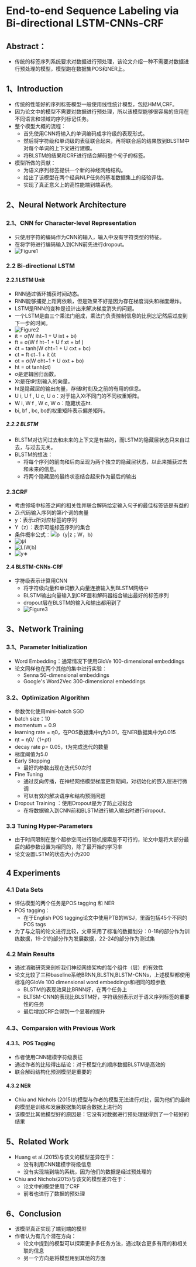 # End-to-end Sequence Labeling via Bi-directional LSTM-CNNs-CRF
## Abstract：
* 传统的标签序列系统要求对数据进行预处理，该论文介绍一种不需要对数据进行预处理的模型，模型跑在数据集POS和NER上。
## 1、Introduction
* 传统的性能好的序列标签模型一般使用线性统计模型，包括HMM,CRF。
* 因为论文中的模型不需要对数据进行预处理，所以该模型能够很容易的应用在不同语言和领域的序列标记任务。
* 整个模型大概的流程：
  * 首先使用CNN将输入的单词编码成字符级的表现形式。
  * 然后将字符级和单词级的表征联合起来，再将联合后的结果放到BLSTM中对每个单词的上下文进行建模。
  * 将BLSTM的结果和CRF进行结合解码整个句子的标签。
* 模型所做的贡献：
  * 为语义序列标签提供一个新的神经网络结构。
  * 给出了该模型在两个经典NLP任务的基准数据集上的经验评估。
  * 实现了真正意义上的高性能端到端系统。
## 2、Neural Network Architecture
### 2.1、CNN for Character-level Representation
* 只使用字符的编码作为CNN的输入，输入中没有字符类型的特征。
* 在将字符进行编码输入到CNN前先进行dropout。
* ![Figure1](/DeepLearing/paper/image/Figure1.png)
### 2.2 Bi-directional LSTM
#### 2.2.1 LSTM Unit
* RNN通过循环捕获时间动态。
* RNN能够捕捉上距离依赖，但是效果不好是因为存在梯度消失和梯度爆炸。
* LSTM是RNN的变种是设计出来解决梯度消失的问题。
 * 一个LSTM是由三个乘法门组成，乘法门负责控制信息的比例忘记然后过度到下一步的时间。
 * ![Figure2](/DeepLearing/paper/image/Figure2.png)
 * it = σ(W iht−1 + U ixt + bi)
 * ft = σ(W f ht−1 + U f xt + bf )
 * ̃ct = tanh(W cht−1 + U cxt + bc)
 * ct = ft ct−1 + it ̃ct
 * ot = σ(W oht−1 + U oxt + bo)
 * ht = ot tanh(ct)
 * σ是逻辑回归函数。
 * Xt是在t时刻输入的向量。
 * ht是隐藏层的输出向量，存储t时刻及之前的有用的信息。
 * U i, U f , U c, U o：对于输入Xt不同门的不同权重矩阵。
 * W i, W f , W c, W o：隐藏状态ht. 
 * bi, bf , bc, bo的权重矩阵表示偏差矩阵。
##### 2.2.2 BLSTM
* BLSTM对访问过去和未来的上下文是有益的，而LSTM的隐藏层状态只来自过去，与过去无关。
* BLSTM的想法：
  * 将每个序列的前向和后向呈现为两个独立的隐藏层状态，以此来捕获过去和未来的信息。
  * 将两个隐藏层的最终状态结合起来作为最后的输出
### 2.3CRF
* 考虑邻域中标签之间的相关性并联合解码给定输入句子的最佳标签链是有益的
* Zi:代码输入序列的第i个词的向量
* y：表示z所对应标签的序列
* Y（z）：表示可能标签序列的集合
* 条件概率公式：![p（y|z；W，b）](/DeepLearing/paper/image/p（y|z；W，b）.png)
* ![ψi](/DeepLearing/paper/image/ψi.png)
* ![L(W,b)](/DeepLearing/paper/image/L(W,b).png)
* ![y∗](/DeepLearing/paper/image/y∗.png)
#### 2.4 BLSTM-CNNs-CRF
* 字符级表示计算用CNN
  * 将字符级向量和单词嵌入向量连接输入到BLSTM网络中
  * BLSTM输出向量输入到CRF层和解码器结合输出最好的标签序列
  * dropout层在BLSTM的输入和输出都用到了
  * ![Figure3](/DeepLearing/paper/image/Figure3.png)
## 3、Network Training
### 3.1、Parameter Initialization
* Word Embedding：通常情况下使用GloVe 100-dimensional embeddings
* 论文同样也在两个其他的集中进行实验：
  * Senna 50-dimensional embeddings
  * Google's Word2Vec 300-dimensional embeddings
### 3.2、Optimization Algorithm
* 参数优化使用mini-batch SGD
* batch size：10
* momentum = 0.9
* learning rate = η0，在POS数据集中η为0.01，在NER数据集中为0.015
* ηt = η0/（1+ρt）
* decay rate ρ= 0.05，t为完成迭代的数量
* 梯度阈值为5.0
* Early Stopping
  * 最好的参数出现在迭代50次时
* Fine Tuning
  * 通过反向传播，在神经网络模型梯度更新期间，对初始化的嵌入层进行微调
  * 可以有效的解决语序和结构预测问题    
* Dropout Training ：使用Dropout是为了防止过拟合
  * 在将数据输入到CNN前和BLSTM进行输入输出时进行dropout、
### 3.3 Tuning Hyper-Parameters
* 由于时间限制在整个超参空间进行随机搜索是不可行的，论文中是将大部分最后的超参数设置为相同的，除了最开始的学习率
* 论文设置LSTM的状态大小为200
## 4 Experiments
### 4.1 Data Sets
* 评估模型的两个任务是POS tagging 和 NER
* POS tagging：
  * 在于English POS tagging论文中使用PTB的WSJ，里面包括45个不同的POS tags
* 为了与之前的论文进行比较，文章采用了标准的数据划分：0-18的部分作为训练数据，19-21的部分作为发展数据，22-24的部分作为测试集
### 4.2 Main Results
* 通过消融研究来剖析我们神经网络架构的每个组件（层）的有效性
* 论文比较了三种baseline系统BRNN,BLSTN,BLSTM-CNNs，上述模型都使用标准的GloVe 100 dimensional word embeddings和相同的超参数
  * BLSTM的表现效果比BRNN好，在两个任务上
  * BLTSM-CNN的表现比BLSTM好，字符级别表示对于语义序列标签的重要性的任务
  * 最后增加CRF会得到一个显著的提升
### 4.3、Comparsion with Previous Work
#### 4.3.1、POS Tagging
* 作者使用CNN建模字符级表征
* 通过作者的比较得出结论：对于模型化的顺序数据BLSTM是高效的
* 联合解码结构化预测模型是重要的
#### 4.3.2 NER
* Chiu and Nichols (2015)的模型与作者的模型无法进行对比，因为他们的最终的模型是训练和发展数据集的联合数据上进行的
* 该模型比其他模型好的原因是：它没有对数据进行预处理就得到了一个较好的结果
## 5、Related Work
* Huang et al.(2015)与该文的模型差异在于：
  * 没有利用CNN建模字符级信息
  * 没有实现端到端的系统，因为他们的数据是经过预处理的
* Chiu and Nichols(2015)与该文的模型差异在于：
  * 论文中的模型使用了CRF
  * 前者也进行了数据的预处理
## 6、Conclusion
* 该模型真正实现了端到端的模型
* 作者认为有几个潜在方向：
  * 论文中提到的模型可以探索更多多任务方法，通过联合更多有用的和相关联的信息
  * 另一个方向是将模型用到其他的方面




